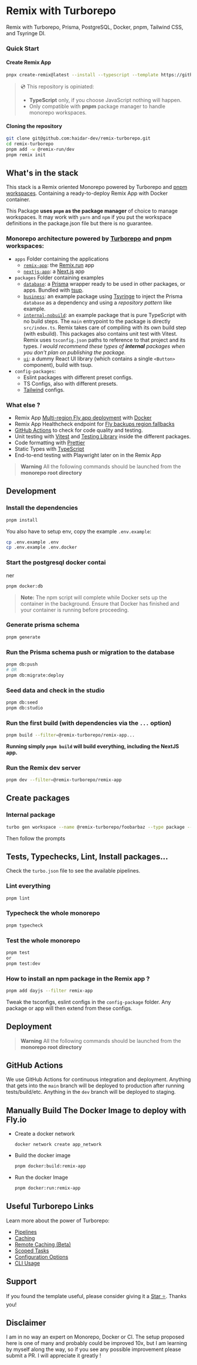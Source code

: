 # Remix with Turborepo

Remix with Turborepo, Prisma, PostgreSQL, Docker, pnpm, Tailwind CSS, and Tsyringe DI.

### Quick Start

#### Create Remix App

```sh
pnpx create-remix@latest --install --typescript --template https://github.com/haidar-dev/remix-turborepo
```

> 💿 This repository is opiniated:
>
> - **TypeScript** only, if you choose JavaScript nothing will happen.
> - Only compatible with **pnpm** package manager to handle monorepo workspaces.

#### Cloning the repository

```sh
git clone git@github.com:haidar-dev/remix-turborepo.git
cd remix-turborepo
pnpm add -w @remix-run/dev
pnpm remix init
```

## What's in the stack

This stack is a Remix oriented Monorepo powered by Turborepo and [pnpm workspaces](https://pnpm.io/workspaces). Containing a ready-to-deploy Remix App with Docker container.

This Package **uses `pnpm` as the package manager** of choice to manage workspaces. It may work with `yarn` and `npm` if you put the workspace definitions in the package.json file but there is no guarantee.

### Monorepo architecture powered by [Turborepo](https://turborepo.org) and pnpm workspaces:

- `apps` Folder containing the applications
  - [`remix-app`](https://github.com/haidar-dev/remix-turborepo/tree/main/apps/remix-app): the [Remix.run](https://remix.run) app
  - [`nextjs-app`](https://github.com/haidar-dev/remix-turborepo/tree/main/apps/nextjs-app): a [Next.js](https://nextjs.org) app
- `packages` Folder containing examples
  - [`database`](https://github.com/haidar-dev/remix-turborepo/tree/main/packages/database): a [Prisma](https://prisma.io) wrapper ready to be used in other packages, or apps. Bundled with [tsup](https://tsup.egoist.dev).
  - [`business`](https://github.com/haidar-dev/remix-turborepo/tree/main/packages/business): an example package using [Tsyringe](https://github.com/microsoft/tsyringe) to inject the Prisma `database` as a dependency and using a _repository pattern_ like example.
  - [`internal-nobuild`](https://github.com/haidar-dev/remix-turborepo/tree/main/packages/internal-nobuild): an example package that is pure TypeScript with no build steps. The `main` entrypoint to the package is directly `src/index.ts`. Remix takes care of compiling with its own build step (with esbuild). This packages also contains unit test with Vitest.
    Remix uses `tsconfig.json` paths to reference to that project and its types. _I would recommend these types of **internal** packages when you don't plan on publishing the package._
  - [`ui`](https://github.com/haidar-dev/remix-turborepo/tree/main/packages/ui): a dummy React UI library (which contains a single `<Button>` component), build with tsup.
- `config-packages`:
  - Eslint packages with different preset configs.
  - TS Configs, also with different presets.
  - [Tailwind](https://tailwindcss.com) configs.

### What else ?

- Remix App [Multi-region Fly app deployment](https://fly.io/docs/reference/scaling) with [Docker](https://www.docker.com)
- Remix App Healthcheck endpoint for [Fly backups region fallbacks](https://fly.io/docs/reference/configuration/#services-http_checks)
- [GitHub Actions](https://github.com/features/actions) to check for code quality and testing.
- Unit testing with [Vitest](https://vitest.dev) and [Testing Library](https://testing-library.com) inside the different packages.
- Code formatting with [Prettier](https://prettier.io)
- Static Types with [TypeScript](https://typescriptlang.org)
- End-to-end testing with Playwright later on in the Remix App

> **Warning**
> All the following commands should be launched from the **monorepo root directory**

## Development

### Install the dependencies

```sh
pnpm install
```

You also have to setup env, copy the example `.env.example`:

```sh
cp .env.example .env
cp .env.example .env.docker
```

### Start the postgresql docker contai

ner

```sh
pnpm docker:db
```

> **Note:** The npm script will complete while Docker sets up the container in the background. Ensure that Docker has finished and your container is running before proceeding.

### Generate prisma schema

```sh
pnpm generate
```

### Run the Prisma schema push or migration to the database

```sh
pnpm db:push
# OR
pnpm db:migrate:deploy
```

### Seed data and check in the studio

```sh
pnpm db:seed
pnpm db:studio
```

### Run the first build (with dependencies via the `...` option)

```sh
pnpm build --filter=@remix-turborepo/remix-app...
```

**Running simply `pnpm build` will build everything, including the NextJS app.**

### Run the Remix dev server

```sh
pnpm dev --filter=@remix-turborepo/remix-app
```

## Create packages

### Internal package

```sh
turbo gen workspace --name @remix-turborepo/foobarbaz --type package --copy
```

Then follow the prompts

## Tests, Typechecks, Lint, Install packages...

Check the `turbo.json` file to see the available pipelines.

### Lint everything

```sh
pnpm lint
```

### Typecheck the whole monorepo

```sh
pnpm typecheck
```

### Test the whole monorepo

```sh
pnpm test
or
pnpm test:dev
```

### How to install an npm package in the Remix app ?

```sh
pnpm add dayjs --filter remix-app
```

Tweak the tsconfigs, eslint configs in the `config-package` folder. Any package or app will
then extend from these configs.

## Deployment

> **Warning**
> All the following commands should be launched from the **monorepo root directory**

## GitHub Actions

We use GitHub Actions for continuous integration and deployment. Anything that gets into the `main` branch will be deployed to production after running tests/build/etc. Anything in the `dev` branch will be deployed to staging.

## Manually Build The Docker Image to deploy with Fly.io

- Create a docker network
  ```
  docker network create app_network
  ```
- Build the docker image
  ```sh
  pnpm docker:build:remix-app
  ```
- Run the docker Image
  ```sh
  pnpm docker:run:remix-app
  ```

## Useful Turborepo Links

Learn more about the power of Turborepo:

- [Pipelines](https://turborepo.org/docs/features/pipelines)
- [Caching](https://turborepo.org/docs/features/caching)
- [Remote Caching (Beta)](https://turborepo.org/docs/features/remote-caching)
- [Scoped Tasks](https://turborepo.org/docs/features/scopes)
- [Configuration Options](https://turborepo.org/docs/reference/configuration)
- [CLI Usage](https://turborepo.org/docs/reference/command-line-reference)

## Support

If you found the template useful, please consider giving it a [Star ⭐](https://github.com/haidar-dev/remix-turborepo). Thanks you!

## Disclaimer

I am in no way an expert on Monorepo, Docker or CI. The setup proposed here is one of many and probably could be improved 10x, but I am learning by myself along the way, so if you see any possible improvement please submit a PR. I will appreciate it greatly !
